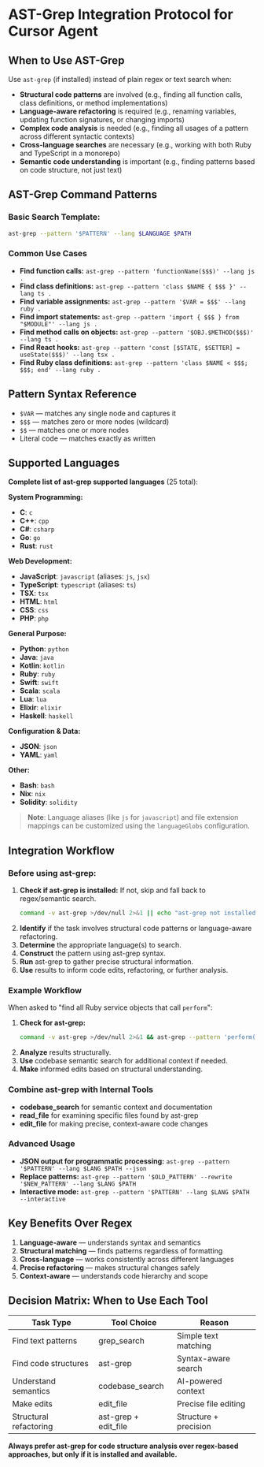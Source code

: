 # AST-Grep Integration Protocol for Cursor Agent

## When to Use AST-Grep

Use `ast-grep` (if installed) instead of plain regex or text search when:

- **Structural code patterns** are involved (e.g., finding all function calls, class definitions, or method implementations)
- **Language-aware refactoring** is required (e.g., renaming variables, updating function signatures, or changing imports)
- **Complex code analysis** is needed (e.g., finding all usages of a pattern across different syntactic contexts)
- **Cross-language searches** are necessary (e.g., working with both Ruby and TypeScript in a monorepo)
- **Semantic code understanding** is important (e.g., finding patterns based on code structure, not just text)

## AST-Grep Command Patterns

### Basic Search Template:

```sh
ast-grep --pattern '$PATTERN' --lang $LANGUAGE $PATH
```

### Common Use Cases

- **Find function calls:**
  `ast-grep --pattern 'functionName($$$)' --lang js .`
- **Find class definitions:**
  `ast-grep --pattern 'class $NAME { $$$ }' --lang ts .`
- **Find variable assignments:**
  `ast-grep --pattern '$VAR = $$$' --lang ruby .`
- **Find import statements:**
  `ast-grep --pattern 'import { $$$ } from "$MODULE"' --lang js .`
- **Find method calls on objects:**
  `ast-grep --pattern '$OBJ.$METHOD($$$)' --lang ts .`
- **Find React hooks:**
  `ast-grep --pattern 'const [$STATE, $SETTER] = useState($$$)' --lang tsx .`
- **Find Ruby class definitions:**
  `ast-grep --pattern 'class $NAME < $$$; $$$; end' --lang ruby .`

## Pattern Syntax Reference

- `$VAR` — matches any single node and captures it
- `$$$` — matches zero or more nodes (wildcard)
- `$$` — matches one or more nodes
- Literal code — matches exactly as written

## Supported Languages

**Complete list of ast-grep supported languages** (25 total):

**System Programming:**

- **C**: `c`
- **C++**: `cpp`
- **C#**: `csharp`
- **Go**: `go`
- **Rust**: `rust`

**Web Development:**

- **JavaScript**: `javascript` (aliases: `js`, `jsx`)
- **TypeScript**: `typescript` (aliases: `ts`)
- **TSX**: `tsx`
- **HTML**: `html`
- **CSS**: `css`
- **PHP**: `php`

**General Purpose:**

- **Python**: `python`
- **Java**: `java`
- **Kotlin**: `kotlin`
- **Ruby**: `ruby`
- **Swift**: `swift`
- **Scala**: `scala`
- **Lua**: `lua`
- **Elixir**: `elixir`
- **Haskell**: `haskell`

**Configuration & Data:**

- **JSON**: `json`
- **YAML**: `yaml`

**Other:**

- **Bash**: `bash`
- **Nix**: `nix`
- **Solidity**: `solidity`

> **Note**: Language aliases (like `js` for `javascript`) and file extension mappings can be customized using the `languageGlobs` configuration.

## Integration Workflow

### Before using ast-grep:

1. **Check if ast-grep is installed:**
   If not, skip and fall back to regex/semantic search.
   ```sh
   command -v ast-grep >/dev/null 2>&1 || echo "ast-grep not installed, skipping AST search"
   ```
2. **Identify** if the task involves structural code patterns or language-aware refactoring.
3. **Determine** the appropriate language(s) to search.
4. **Construct** the pattern using ast-grep syntax.
5. **Run** ast-grep to gather precise structural information.
6. **Use** results to inform code edits, refactoring, or further analysis.

### Example Workflow

When asked to "find all Ruby service objects that call `perform`":

1. **Check for ast-grep:**
   ```sh
   command -v ast-grep >/dev/null 2>&1 && ast-grep --pattern 'perform($$$)' --lang ruby app/services/
   ```
2. **Analyze** results structurally.
3. **Use** codebase semantic search for additional context if needed.
4. **Make** informed edits based on structural understanding.

### Combine ast-grep with Internal Tools

- **codebase_search** for semantic context and documentation
- **read_file** for examining specific files found by ast-grep
- **edit_file** for making precise, context-aware code changes

### Advanced Usage

- **JSON output for programmatic processing:**
  `ast-grep --pattern '$PATTERN' --lang $LANG $PATH --json`
- **Replace patterns:**
  `ast-grep --pattern '$OLD_PATTERN' --rewrite '$NEW_PATTERN' --lang $LANG $PATH`
- **Interactive mode:**
  `ast-grep --pattern '$PATTERN' --lang $LANG $PATH --interactive`

## Key Benefits Over Regex

1. **Language-aware** — understands syntax and semantics
2. **Structural matching** — finds patterns regardless of formatting
3. **Cross-language** — works consistently across different languages
4. **Precise refactoring** — makes structural changes safely
5. **Context-aware** — understands code hierarchy and scope

## Decision Matrix: When to Use Each Tool

| Task Type              | Tool Choice          | Reason                |
| ---------------------- | -------------------- | --------------------- |
| Find text patterns     | grep_search          | Simple text matching  |
| Find code structures   | ast-grep             | Syntax-aware search   |
| Understand semantics   | codebase_search      | AI-powered context    |
| Make edits             | edit_file            | Precise file editing  |
| Structural refactoring | ast-grep + edit_file | Structure + precision |

**Always prefer ast-grep for code structure analysis over regex-based approaches, but only if it is installed and available.**
